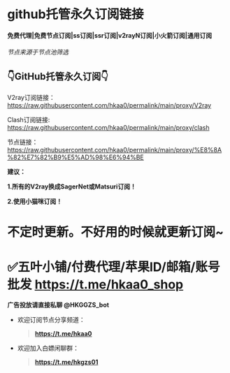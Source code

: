 # github托管永久订阅链接
#### 免费代理|免费节点订阅|ss订阅|ssr订阅|v2rayN订阅|小火箭订阅|通用订阅

*节点来源于节点池筛选*

## 👇GitHub托管永久订阅👇
<a>V2ray订阅链接：
https://raw.githubusercontent.com/hkaa0/permalink/main/proxy/V2ray

Clash订阅链接:
https://raw.githubusercontent.com/hkaa0/permalink/main/proxy/clash

节点链接：
https://raw.githubusercontent.com/hkaa0/permalink/main/proxy/%E8%8A%82%E7%82%B9%E5%AD%98%E6%94%BE</a>

<b>建议：

1.所有的V2ray换成SagerNet或Matsuri订阅！

2.使用小猫咪订阅！</b>                      

**不定时更新。不好用的时候就更新订阅~**
=
✅五叶小铺/付费代理/苹果ID/邮箱/账号批发
 https://t.me/hkaa0_shop
=
**广告投放请直接私聊 @HKGGZS_bot**

- 欢迎订阅节点分享频道：
  >**https://t.me/hkaa0**

- 欢迎加入白嫖闲聊群：
  >**https://t.me/hkgzs01**
